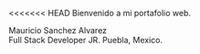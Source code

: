 <<<<<<< HEAD
Bienvenido a mi portafolio web.

Mauricio Sanchez Alvarez  
Full Stack Developer JR.
Puebla, Mexico.


